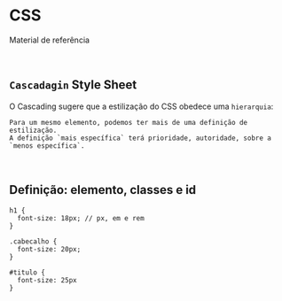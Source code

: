 # CSS

Material de referência

<br/>

## `Cascadagin` Style Sheet

O Cascading sugere que a estilização do CSS obedece uma `hierarquia`: 
  
    Para um mesmo elemento, podemos ter mais de uma definição de estilização. 
    A definição `mais específica` terá prioridade, autoridade, sobre a `menos específica`. 

<br/>

## Definição: elemento, classes e id


    h1 {
      font-size: 18px; // px, em e rem
    }
    
    .cabecalho {
      font-size: 20px;
    }
    
    #titulo {
      font-size: 25px
    }
